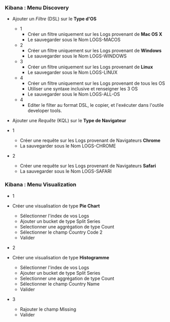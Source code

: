 ### Kibana : Menu Discovery 

- Ajouter un _Filtre_ (DSL) sur le **Type d'OS**
  - 1
    - Créer un filtre uniquement sur les Logs provenant de **Mac OS X**
    - Le sauvegarder sous le Nom LOGS-MACOS
  - 2    
    - Créer un filtre uniquement sur les Logs provenant de **Windows**
    - Le sauvegarder sous le Nom LOGS-WINDOWS
  - 3
    - Créer un filtre uniquement sur les Logs provenant de **Linux**
    - Le sauvegarder sous le Nom LOGS-LINUX
  - 4
    - Créer un filtre uniquement sur les Logs provenant de tous les OS
    - Utiliser une syntaxe inclusive et renseigner les 3 OS
    - Le sauvegarder sous le Nom LOGS-ALL-OS
  - 4
     - Editer le filter au format DSL, le copier, et l'exécuter dans l'outile developer tools.
    
- Ajouter une _Requête_ (KQL) sur le **Type de Navigateur**
- 1
  - Créer une requête sur les Logs provenant de Navigateurs **Chrome**
  - La sauvegarder sous le Nom LOGS-CHROME
- 2  
  - Créer une requête sur les Logs provenant de Navigateurs **Safari**
  - La sauvegarder sous le Nom LOGS-SAFARI
  
  
### Kibana : Menu Visualization
- 1
- Créer une visualisation de type **Pie Chart**
  - Sélectionner l'index de vos Logs
  - Ajouter un bucket de type Split Series
  - Selectionner une aggrégation de type Count
  - Sélectionner le champ Country Code 2
  - Valider
  
- 2 
- Créer une visualisation de type **Histogramme**
  - Sélectionner l'index de vos Logs
  - Ajouter un bucket de type Split Series
  - Selectionner une aggrégation de type Count
  - Sélectionner le champ Country Name
  - Valider
- 3  
  - Rajouter le champ Missing 
  - Valider
